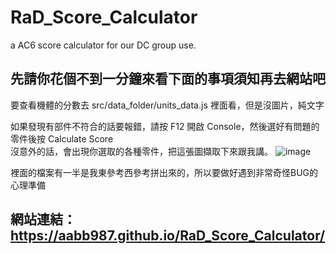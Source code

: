 # RaD_Score_Calculator
a AC6 score calculator for our DC group use.

## 先請你花個不到一分鐘來看下面的事項須知再去網站吧

要查看機體的分數去 src/data_folder/units_data.js 裡面看，但是沒圖片，純文字

如果發現有部件不符合的話要報錯，請按 F12 開啟 Console，然後選好有問題的零件後按 Calculate Score  
沒意外的話，會出現你選取的各種零件，把這張圖擷取下來跟我講。
![image](https://github.com/user-attachments/assets/63bf9cdf-1988-447b-87a2-66ee975541ef)

裡面的檔案有一半是我東參考西參考拼出來的，所以要做好遇到非常奇怪BUG的心理準備


## 網站連結：https://aabb987.github.io/RaD_Score_Calculator/

